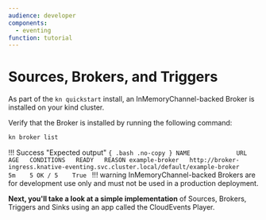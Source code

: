 ```yaml
---
audience: developer
components:
  - eventing
function: tutorial
---
```


# Sources, Brokers, and Triggers

As part of the `kn quickstart` install, an InMemoryChannel-backed Broker is installed on your kind cluster.

Verify that the Broker is installed by running the following command:

```bash
kn broker list
```

!!! Success "Expected output"
    ```{ .bash .no-copy }
    NAME             URL                                                                                AGE   CONDITIONS   READY   REASON
    example-broker   http://broker-ingress.knative-eventing.svc.cluster.local/default/example-broker     5m    5 OK / 5    True
    ```
!!! warning
    InMemoryChannel-backed Brokers are for development use only and must not be used in a production deployment.

**Next, you'll take a look at a simple implementation** of Sources, Brokers, Triggers and Sinks using an app called the CloudEvents Player.
